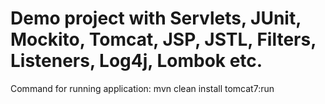 # Demo project with Servlets, JUnit, Mockito, Tomcat, JSP, JSTL, Filters, Listeners, Log4j, Lombok etc.

Command for running application: mvn clean install tomcat7:run 